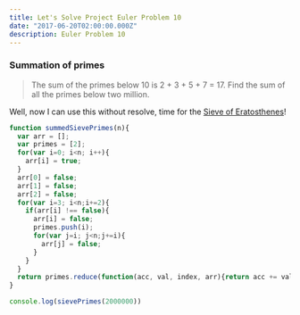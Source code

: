 ```yaml
---
title: Let's Solve Project Euler Problem 10
date: "2017-06-20T02:00:00.000Z"
description: Euler Problem 10
---
```


### Summation of primes
>The sum of the primes below 10 is 2 + 3 + 5 + 7 = 17.
Find the sum of all the primes below two million.

Well, now I can use this without resolve, time for the [Sieve of Eratosthenes](https://en.wikipedia.org/wiki/Sieve_of_Eratosthenes)!

```javascript
function summedSievePrimes(n){
  var arr = [];
  var primes = [2];
  for(var i=0; i<n; i++){
    arr[i] = true;
  }
  arr[0] = false;
  arr[1] = false;
  arr[2] = false;
  for(var i=3; i<n;i+=2){
    if(arr[i] !== false){
      arr[i] = false;
      primes.push(i);
      for(var j=i; j<n;j+=i){
        arr[j] = false;
      }
    }
  }
  return primes.reduce(function(acc, val, index, arr){return acc += val});
}

console.log(sievePrimes(2000000))
```

